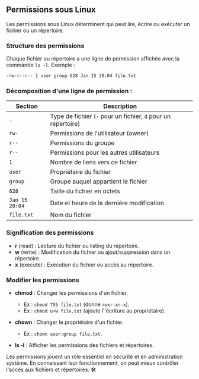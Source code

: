 ## Permissions sous Linux  

Les permissions sous Linux déterminent qui peut lire, écrire ou exécuter un fichier ou un répertoire.

### Structure des permissions  
Chaque fichier ou répertoire a une ligne de permission affichée avec la commande `ls -l`. Exemple :  
```bash
-rw-r--r-- 1 user group 628 Jan 15 20:04 file.txt
```

### Décomposition d'une ligne de permission :  
| Section | Description |
|---------|------------|
| `-` | Type de fichier (`-` pour un fichier, `d` pour un répertoire) |
| `rw-` | Permissions de l'utilisateur (owner) |
| `r--` | Permissions du groupe |
| `r--` | Permissions pour les autres utilisateurs |
| `1` | Nombre de liens vers ce fichier |
| `user` | Propriétaire du fichier |
| `group` | Groupe auquel appartient le fichier |
| `628` | Taille du fichier en octets |
| `Jan 15 20:04` | Date et heure de la dernière modification |
| `file.txt` | Nom du fichier |

### Signification des permissions  
- **r** (read) : Lecture du fichier ou listing du répertoire.  
- **w** (write) : Modification du fichier ou ajout/suppression dans un répertoire.  
- **x** (execute) : Exécution du fichier ou accès au répertoire.  

### Modifier les permissions  
- **chmod** : Changer les permissions d'un fichier.
  - Ex : `chmod 755 file.txt` (donne `rwxr-xr-x`).
  - Ex : `chmod u+w file.txt` (ajoute l''écriture au propriétaire).

- **chown** : Changer le propriétaire d'un fichier.
  - Ex : `chown user:group file.txt`.

- **ls -l** : Afficher les permissions des fichiers et répertoires.

Les permissions jouent un rôle essentiel en sécurité et en administration système. En connaissant leur fonctionnement, on peut mieux contrôler l'accès aux fichiers et répertoires. 🛠️

